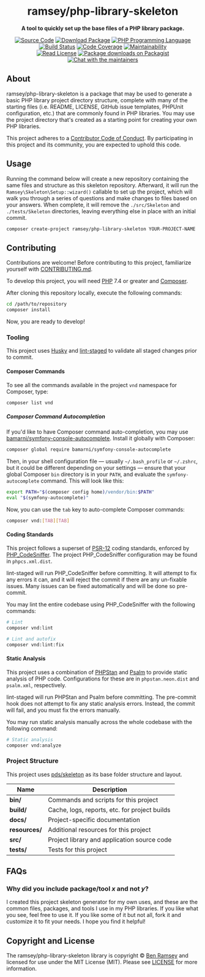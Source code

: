 <h1 align="center"><!-- NAME_START -->ramsey/php-library-skeleton<!-- NAME_END --></h1>

<!-- BADGES_START -->
<p align="center">
    <strong>A tool to quickly set up the base files of a PHP library package.</strong>
</p>

<p align="center">
    <a href="https://github.com/ramsey/php-library-skeleton"><img src="http://img.shields.io/badge/source-ramsey/php--library--skeleton-blue.svg?style=flat-square" alt="Source Code"></a>
    <a href="https://packagist.org/packages/ramsey/php-library-skeleton"><img src="https://img.shields.io/packagist/v/ramsey/php-library-skeleton.svg?style=flat-square&label=release" alt="Download Package"></a>
    <a href="https://php.net"><img src="https://img.shields.io/packagist/php-v/ramsey/php-library-skeleton.svg?style=flat-square&colorB=%238892BF" alt="PHP Programming Language"></a>
    <br>
    <a href="https://github.com/ramsey/php-library-skeleton/actions?query=workflow%3Amain"><img src="https://img.shields.io/github/workflow/status/ramsey/php-library-skeleton/main?logo=github&style=flat-square" alt="Build Status"></a>
    <a href="https://codeclimate.com/github/ramsey/php-library-skeleton"><img src="https://img.shields.io/codeclimate/coverage/ramsey/php-library-skeleton?logo=Code%20Climate&style=flat-square" alt="Code Coverage"></a>
    <a href="https://codeclimate.com/github/ramsey/php-library-skeleton"><img src="https://img.shields.io/codeclimate/coverage-letter/ramsey/php-library-skeleton?label=maintainability&logo=Code%20Climate&style=flat-square" alt="Maintainability"></a>
    <br>
    <a href="https://github.com/ramsey/php-library-skeleton/blob/master/LICENSE"><img src="https://img.shields.io/packagist/l/ramsey/php-library-skeleton.svg?style=flat-square&colorB=darkcyan" alt="Read License"></a>
    <a href="https://packagist.org/packages/ramsey/php-library-skeleton/stats"><img src="https://img.shields.io/packagist/dt/ramsey/php-library-skeleton.svg?style=flat-square&colorB=darkmagenta" alt="Package downloads on Packagist"></a>
    <a href="https://phpc.chat/channel/ramsey"><img src="https://img.shields.io/badge/phpc.chat-%23ramsey-darkslateblue?style=flat-square" alt="Chat with the maintainers"></a>
</p>
<!-- BADGES_END -->

<!-- DESC_START -->
## About

ramsey/php-library-skeleton is a package that may be used to generate a basic
PHP library project directory structure, complete with many of the starting
files (i.e. README, LICENSE, GitHub issue templates, PHPUnit configuration,
etc.) that are commonly found in PHP libraries. You may use the project
directory that's created as a starting point for creating your own PHP libraries.
<!-- DESC_END -->

<!-- COC_START -->
This project adheres to a [Contributor Code of Conduct](CODE_OF_CONDUCT.md).
By participating in this project and its community, you are expected to uphold
this code.
<!-- COC_END -->

<!-- USAGE_START -->
## Usage

Running the command below will create a new repository containing the same files
and structure as this skeleton repository. Afterward, it will run the
`Ramsey\Skeleton\Setup::wizard()` callable to set up the project, which will
walk you through a series of questions and make changes to files based on your
answers. When complete, it will remove the `./src/Skeleton` and `./tests/Skeleton`
directories, leaving everything else in place with an initial commit.

``` bash
composer create-project ramsey/php-library-skeleton YOUR-PROJECT-NAME
```
<!-- USAGE_END -->

## Contributing

Contributions are welcome! Before contributing to this project, familiarize
yourself with [CONTRIBUTING.md](CONTRIBUTING.md).

To develop this project, you will need [PHP](https://www.php.net) 7.4 or greater
and [Composer](https://getcomposer.org).

After cloning this repository locally, execute the following commands:

``` bash
cd /path/to/repository
composer install
```

Now, you are ready to develop!

### Tooling

This project uses [Husky](https://github.com/typicode/husky) and
[lint-staged](https://github.com/okonet/lint-staged) to validate all staged
changes prior to commit.

#### Composer Commands

To see all the commands available in the project `vnd` namespace for
Composer, type:

``` bash
composer list vnd
```

##### Composer Command Autocompletion

If you'd like to have Composer command auto-completion, you may use
[bamarni/symfony-console-autocomplete](https://github.com/bamarni/symfony-console-autocomplete).
Install it globally with Composer:

``` bash
composer global require bamarni/symfony-console-autocomplete
```

Then, in your shell configuration file — usually `~/.bash_profile` or `~/.zshrc`,
but it could be different depending on your settings — ensure that your global
Composer `bin` directory is in your `PATH`, and evaluate the
`symfony-autocomplete` command. This will look like this:

``` bash
export PATH="$(composer config home)/vendor/bin:$PATH"
eval "$(symfony-autocomplete)"
```

Now, you can use the `tab` key to auto-complete Composer commands:

``` bash
composer vnd:[TAB][TAB]
```

#### Coding Standards

This project follows a superset of [PSR-12](https://www.php-fig.org/psr/psr-12/)
coding standards, enforced by [PHP_CodeSniffer](https://github.com/squizlabs/PHP_CodeSniffer).
The project PHP_CodeSniffer configuration may be found in `phpcs.xml.dist`.

lint-staged will run PHP_CodeSniffer before committing. It will attempt to fix
any errors it can, and it will reject the commit if there are any un-fixable
issues. Many issues can be fixed automatically and will be done so pre-commit.

You may lint the entire codebase using PHP_CodeSniffer with the following
commands:

``` bash
# Lint
composer vnd:lint

# Lint and autofix
composer vnd:lint:fix
```

#### Static Analysis

This project uses a combination of [PHPStan](https://github.com/phpstan/phpstan)
and [Psalm](https://github.com/vimeo/psalm) to provide static analysis of PHP
code. Configurations for these are in `phpstan.neon.dist` and `psalm.xml`,
respectively.

lint-staged will run PHPStan and Psalm before committing. The pre-commit hook
does not attempt to fix any static analysis errors. Instead, the commit will
fail, and you must fix the errors manually.

You may run static analysis manually across the whole codebase with the
following command:

``` bash
# Static analysis
composer vnd:analyze
```

### Project Structure

This project uses [pds/skeleton](https://github.com/php-pds/skeleton) as its
base folder structure and layout.

| Name              | Description                                    |
| ------------------| ---------------------------------------------- |
| **bin/**          | Commands and scripts for this project          |
| **build/**        | Cache, logs, reports, etc. for project builds  |
| **docs/**         | Project-specific documentation                 |
| **resources/**    | Additional resources for this project          |
| **src/**          | Project library and application source code    |
| **tests/**        | Tests for this project                         |

<!-- FAQ_START -->
## FAQs

### Why did you include package/tool *x* and not *y*?

I created this project skeleton generator for my own uses, and these are the
common files, packages, and tools I use in my PHP libraries. If you like what
you see, feel free to use it. If you like some of it but not all, fork it and
customize it to fit your needs. I hope you find it helpful!
<!-- FAQ_END -->

<!-- COPYRIGHT_START -->
## Copyright and License

The ramsey/php-library-skeleton library is copyright © [Ben Ramsey](https://benramsey.com)
and licensed for use under the MIT License (MIT). Please see [LICENSE](LICENSE)
for more information.
<!-- COPYRIGHT_END -->
